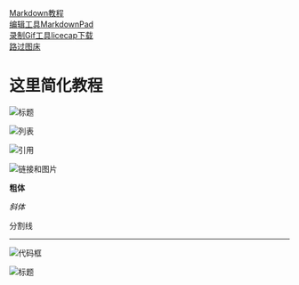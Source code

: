 [Markdown教程](https://www.jianshu.com/p/1e402922ee32/)  
[编辑工具MarkdownPad](http://markdownpad.com/)  
[录制Gif工具licecap下载](https://www.cockos.com/licecap/)  
[路过图床](https://imgchr.com/)
# 这里简化教程


![标题](http://ww1.sinaimg.cn/large/6aee7dbbgw1effeaclhiyj20eh09cwez.jpg)

![列表](http://ww4.sinaimg.cn/large/6aee7dbbgw1effew5aftij20d80bz3yw.jpg)

![引用](http://ww3.sinaimg.cn/large/6aee7dbbgw1effezhonxlj20e009c3yu.jpg)

![链接和图片](http://ww2.sinaimg.cn/large/6aee7dbbgw1efffa67voyj20ix0ctq3n.jpg)


**粗体**

*斜体*

分割线
***


![代码框](http://ww3.sinaimg.cn/large/6aee7dbbgw1effg1lsa97j20lt0a8dgs.jpg)

![标题](http://ww1.sinaimg.cn/large/6aee7dbbgw1effeaclhiyj20eh09cwez.jpg)

